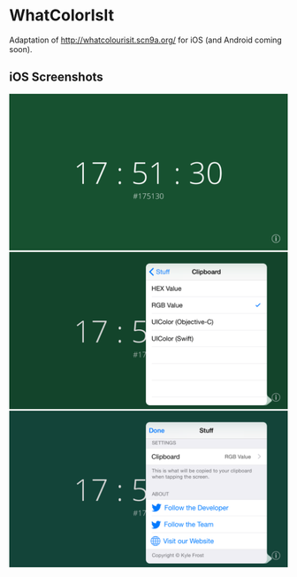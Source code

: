 WhatColorIsIt
=============

Adaptation of http://whatcolourisit.scn9a.org/ for iOS (and Android coming soon).

## iOS Screenshots
![iOS Screenshot One](screenshots/ios/one.png)
![iOS Screenshot Two](screenshots/ios/two.png)
![iOS Screenshot Three](screenshots/ios/three.png)
